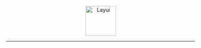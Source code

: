 <p align="center">
  <a href="https://layui.github.io/">
    <img src="https://wojiaoyishang.gitee.io/tab-toolbox-for-website-document/_images/index_logo.png" width="81" alt="Layui">
  </a>
</p>

---